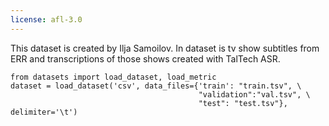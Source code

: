 ```yaml
---
license: afl-3.0
---
```


This dataset is created by Ilja Samoilov. In dataset is tv show subtitles from ERR and transcriptions of those shows created with TalTech ASR.

```
from datasets import load_dataset, load_metric
dataset = load_dataset('csv', data_files={'train': "train.tsv", \
                                          "validation":"val.tsv", \
                                          "test": "test.tsv"}, delimiter='\t')
```